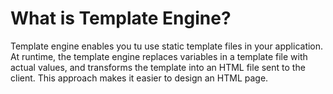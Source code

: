 # What is Template Engine?
Template engine enables you tu use static template files in your application. At runtime, the template engine replaces variables in a template file with actual values, and transforms the template into an HTML file sent to the client. This approach makes it easier to design an HTML page.
